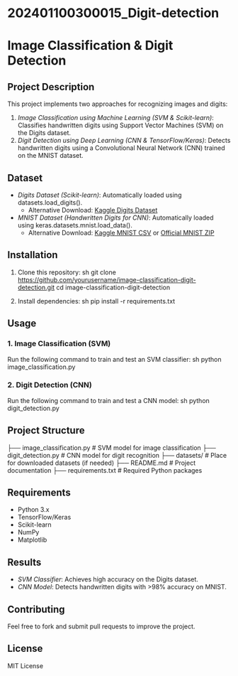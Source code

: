 # 202401100300015_Digit-detection
# Image Classification & Digit Detection

## Project Description
This project implements two approaches for recognizing images and digits:
1. *Image Classification using Machine Learning (SVM & Scikit-learn)*: Classifies handwritten digits using Support Vector Machines (SVM) on the Digits dataset.
2. *Digit Detection using Deep Learning (CNN & TensorFlow/Keras)*: Detects handwritten digits using a Convolutional Neural Network (CNN) trained on the MNIST dataset.

## Dataset
- *Digits Dataset (Scikit-learn)*: Automatically loaded using datasets.load_digits().
  - Alternative Download: [Kaggle Digits Dataset](https://www.kaggle.com/datasets/sachinpatel21/sklearn-digits-dataset)
- *MNIST Dataset (Handwritten Digits for CNN)*: Automatically loaded using keras.datasets.mnist.load_data().
  - Alternative Download: [Kaggle MNIST CSV](https://www.kaggle.com/datasets/oddrationale/mnist-in-csv) or [Official MNIST ZIP](http://yann.lecun.com/exdb/mnist/)

## Installation
1. Clone this repository:
   sh
   git clone https://github.com/yourusername/image-classification-digit-detection.git
   cd image-classification-digit-detection
   
2. Install dependencies:
   sh
   pip install -r requirements.txt
   

## Usage
### 1. Image Classification (SVM)
Run the following command to train and test an SVM classifier:
sh
python image_classification.py


### 2. Digit Detection (CNN)
Run the following command to train and test a CNN model:
sh
python digit_detection.py


## Project Structure

├── image_classification.py  # SVM model for image classification
├── digit_detection.py       # CNN model for digit recognition
├── datasets/                # Place for downloaded datasets (if needed)
├── README.md                # Project documentation
├── requirements.txt         # Required Python packages


## Requirements
- Python 3.x
- TensorFlow/Keras
- Scikit-learn
- NumPy
- Matplotlib

## Results
- *SVM Classifier*: Achieves high accuracy on the Digits dataset.
- *CNN Model*: Detects handwritten digits with >98% accuracy on MNIST.

## Contributing
Feel free to fork and submit pull requests to improve the project.

## License
MIT License
